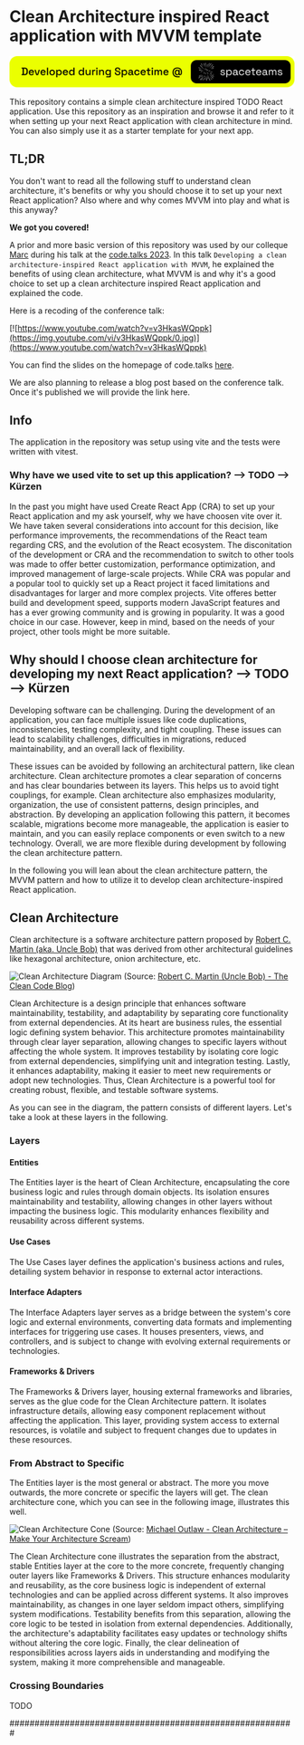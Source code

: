 # Clean Architecture inspired React application with MVVM template

[![Developed during Spacetime at Spaceteams](https://raw.githubusercontent.com/spaceteams/badges/main/developed-during-spacetime.svg)](https://spaceteams.de)

This repository contains a simple clean architecture inspired TODO React application.
Use this repository as an inspiration and browse it and refer to it when setting up your next React application with
clean architecture in mind.
You can also simply use it as a starter template for your next app.

## TL;DR

You don't want to read all the following stuff to understand clean architecture, it's benefits or why you should choose
it to set up your next React application?
Also where and why comes MVVM into play and what is this anyway?

**We got you covered!**

A prior and more basic version of this repository was used by our colleque [Marc](mailto:marc.brehmer@spaceteams.de)
during his talk at the [code.talks 2023](https://codetalks.de/).
In this talk `Developing a clean architecture-inspired React application with MVVM`, he explained the benefits of using
clean architecture, what MVVM is and why it's a good choice to set up a clean architecture inspired React application
and explained the code.

Here is a recoding of the conference talk:

[![https://www.youtube.com/watch?v=v3HkasWQppk](https://img.youtube.com/vi/v3HkasWQppk/0.jpg)](https://www.youtube.com/watch?v=v3HkasWQppk)

You can find the slides on the homepage of
code.talks [here](https://codetalks.de/storage/files/slides/1696_de21819419e395eb58723114080ed621.pdf).

We are also planning to release a blog post based on the conference talk. Once it's published we will provide the link
here.

## Info

The application in the repository was setup using vite and the tests were written with vitest.

### Why have we used vite to set up this application? --> TODO --> Kürzen

In the past you might have used Create React App (CRA) to set up your React application and my ask yourself, why we have
choosen vite over it.
We have taken several considerations into account for this decision, like performance improvements, the recommendations
of the React team regarding CRS, and the evolution of the React ecosystem.
The disconitation of the development or CRA and the recommendation to switch to other tools was made to offer better
customization, performance optimization, and improved management of large-scale projects. While CRA was popular and a
popular tool to quickly set up a React project it faced
limitations and disadvantages for larger and more complex projects.
Vite offeres better build and development speed, supports modern JavaScript features and has a ever growing community
and is growing in popularity.
It was a good choice in our case. However, keep in mind, based on the needs of your project, other tools might be more
suitable.

## Why should I choose clean architecture for developing my next React application? --> TODO --> Kürzen

Developing software can be challenging. During the development of an application, you can face multiple issues like code
duplications, inconsistencies, testing complexity, and tight coupling.
These issues can lead to scalability challenges, difficulties in migrations, reduced maintainability, and an overall
lack of flexibility.

These issues can be avoided by following an architectural pattern, like clean architecture. Clean architecture promotes
a clear separation of concerns and has clear boundaries between its layers.
This helps us to avoid tight couplings, for example. Clean architecture also emphasizes modularity, organization, the
use of consistent patterns, design principles, and abstraction.
By developing an application following this pattern, it becomes scalable, migrations become more manageable, the
application is easier to maintain, and you can easily replace components or even switch to a new technology.
Overall, we are more flexible during development by following the clean architecture pattern.

In the following you will lean about the clean architecture pattern, the MVVM pattern and how to utilize it to develop
clean architecture-inspired React application.

## Clean Architecture

Clean architecture is a software architecture pattern proposed
by [Robert C. Martin (aka. Uncle Bob)](https://cleancoder.com/) that was derived from other architectural guidelines
like hexagonal architecture, onion architecture, etc.

![Clean Architecture Diagram](https://blog.cleancoder.com/uncle-bob/images/2012-08-13-the-clean-architecture/CleanArchitecture.jpg)
(Source: [Robert C. Martin (Uncle Bob) - The Clean Code Blog](https://blog.cleancoder.com/uncle-bob/2012/08/13/the-clean-architecture.html))

Clean Architecture is a design principle that enhances software maintainability, testability, and adaptability by
separating core functionality from external dependencies. At its heart are business rules, the essential logic defining
system behavior. This architecture promotes maintainability through clear layer separation, allowing changes to specific
layers without affecting the whole system. It improves testability by isolating core logic from external dependencies,
simplifying unit and integration testing. Lastly, it enhances adaptability, making it easier to meet new requirements or
adopt new technologies. Thus, Clean Architecture is a powerful tool for creating robust, flexible, and testable software
systems.

As you can see in the diagram, the pattern consists of different layers. Let's take a look at these layers in the
following.

### Layers

#### Entities

The Entities layer is the heart of Clean Architecture, encapsulating the core business logic and rules through domain
objects. Its isolation ensures maintainability and testability, allowing changes in other layers without impacting the
business logic. This modularity enhances flexibility and reusability across different systems.

#### Use Cases

The Use Cases layer defines the application's business actions and rules, detailing system behavior in response to
external actor interactions.

#### Interface Adapters

The Interface Adapters layer serves as a bridge between the system's core logic and external environments, converting
data formats and implementing interfaces for triggering use cases. It houses presenters, views, and controllers, and is
subject to change with evolving external requirements or technologies.

#### Frameworks & Drivers

The Frameworks & Drivers layer, housing external frameworks and libraries, serves as the glue code for the Clean
Architecture pattern. It isolates infrastructure details, allowing easy component replacement without affecting the
application. This layer, providing system access to external resources, is volatile and subject to frequent changes due
to updates in these resources.

### From Abstract to Specific

The Entities layer is the most general or abstract. The more you move outwards, the more concrete or specific the layers
will get.
The clean architecture cone, which you can see in the following image, illustrates this well.

![Clean Architecture Cone](https://www.codingblocks.net/wp-content/uploads/2018/02/The-Clean-Architecture-Cone.jpg)
(Source: [Michael Outlaw - Clean Architecture – Make Your Architecture Scream](https://www.codingblocks.net/podcast/clean-architecture-make-your-architecture-scream/))

The Clean Architecture cone illustrates the separation from the abstract, stable Entities layer at the core to the more
concrete, frequently changing outer layers like Frameworks & Drivers. This structure enhances modularity and
reusability, as the core business logic is independent of external technologies and can be applied across different
systems. It also improves maintainability, as changes in one layer seldom impact others, simplifying system
modifications. Testability benefits from this separation, allowing the core logic to be tested in isolation from
external dependencies. Additionally, the architecture's adaptability facilitates easy updates or technology shifts
without altering the core logic. Finally, the clear delineation of responsibilities across layers aids in understanding
and modifying the system, making it more comprehensible and manageable.

### Crossing Boundaries

TODO

#########################################################
